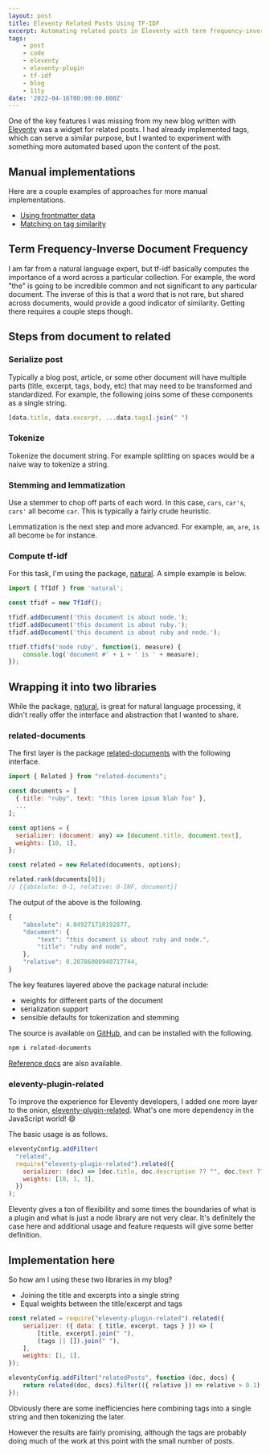 ```yaml
---
layout: post
title: Eleventy Related Posts Using TF-IDF
excerpt: Automating related posts in Eleventy with term frequency-inverse document frequency and eleventy-plugin-related.
tags:
    - post
    - code
    - eleventy
    - eleventy-plugin
    - tf-idf
    - blog
    - 11ty
date: '2022-04-16T00:00:00.000Z'
---
```


One of the key features I was missing from my new blog written with [Eleventy](11ty.dev) was a widget for related posts. I had already implemented tags, which can serve a similar purpose, but I wanted to experiment with something more automated based upon the content of the post.

## Manual implementations

Here are a couple examples of approaches for more manual implementations.

* [Using frontmatter data](https://www.raymondcamden.com/2021/09/24/creating-a-manual-related-posts-feature-in-eleventy)
* [Matching on tag similarity](https://fossheim.io/writing/posts/eleventy-similar-posts/)

## Term Frequency-Inverse Document Frequency

I am far from a natural language expert, but tf-idf basically computes the importance of a word across a particular collection. For example, the word "the" is going to be incredible common and not significant to any particular document. The inverse of this is that a word that is not rare, but shared across documents, would provide a good indicator of similarity. Getting there requires a couple steps though.

## Steps from document to related

### Serialize post

Typically a blog post, article, or some other document will have multiple parts (title, excerpt, tags, body, etc) that may need to be transformed and standardized. For example, the following joins some of these components as a single string.

```js
[data.title, data.excerpt, ...data.tags].join(" ")
```

### Tokenize

Tokenize the document string. For example splitting on spaces would be a naive way to tokenize a string.

### Stemming and lemmatization

Use a stemmer to chop off parts of each word. In this case, `cars`, `car's`, `cars'` all become `car`. This is typically a fairly crude heuristic. 

Lemmatization is the next step and more advanced. For example, `am`, `are`, `is` all become `be` for instance.

### Compute tf-idf

For this task, I'm using the package, [natural](https://www.npmjs.com/package/natural). A simple example is below.

```js
import { TfIdf } from 'natural';

const tfidf = new TfIdf();

tfidf.addDocument('this document is about node.');
tfidf.addDocument('this document is about ruby.');
tfidf.addDocument('this document is about ruby and node.');

tfidf.tfidfs('node ruby', function(i, measure) {
    console.log('document #' + i + ' is ' + measure);
});
```

## Wrapping it into two libraries

While the package, [natural](https://www.npmjs.com/package/natural), is great for natural language processing, it didn't really offer the interface and abstraction that I wanted to share.

### related-documents

The first layer is the package [related-documents](https://www.npmjs.com/package/related-documents) with the following interface.

```js
import { Related } from "related-documents";

const documents = [
  { title: "ruby", text: "this lorem ipsum blah foo" },
  ...
];

const options = {
  serializer: (document: any) => [document.title, document.text],
  weights: [10, 1],
};

const related = new Related(documents, options);

related.rank(documents[0]); 
// [{absolute: 0-1, relative: 0-INF, document}]
```

The output of the above is the following.

```js
{
    "absolute": 4.849271710192877,
    "document": {
        "text": "this document is about ruby and node.",
        "title": "ruby and node",
    },
    "relative": 0.20786000940717744,
}
```

The key features layered above the package natural include:

* weights for different parts of the document
* serialization support
* sensible defaults for tokenization and stemming

The source is available on [GitHub](https://github.com/jpoehnelt/related-documents), and can be installed with the following.

```bash
npm i related-documents
```

[Reference docs](https://jpoehnelt.github.io/related-documents/classes/Related.html) are also available.

### eleventy-plugin-related

To improve the experience for Eleventy developers, I added one more layer to the onion, [eleventy-plugin-related](https://www.npmjs.com/package/eleventy-plugin-related). What's one more dependency in the JavaScript world! :smile:

The basic usage is as follows.

```js
eleventyConfig.addFilter(
  "related",
  require("eleventy-plugin-related").related({
    serializer: (doc) => [doc.title, doc.description ?? "", doc.text ?? ""],
    weights: [10, 1, 3],
  })
);
```

Eleventy gives a ton of flexibility and some times the boundaries of what is a plugin and what is just a node library are not very clear. It's definitely the case here and additional usage and feature requests will give some better definition.

## Implementation here

So how am I using these two libraries in my blog?

* Joining the title and excerpts into a single string
* Equal weights between the title/excerpt and tags

```js
const related = require("eleventy-plugin-related").related({
    serializer: ({ data: { title, excerpt, tags } }) => [
        [title, excerpt].join(" "),
        (tags || []).join(" "),
    ],
    weights: [1, 1],
});

eleventyConfig.addFilter("relatedPosts", function (doc, docs) {
    return related(doc, docs).filter(({ relative }) => relative > 0.1);
});
```

Obviously there are some inefficiencies here combining tags into a single string and then tokenizing the later.

However the results are fairly promising, although the tags are probably doing much of the work at this point with the small number of posts.
